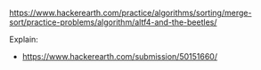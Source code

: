 https://www.hackerearth.com/practice/algorithms/sorting/merge-sort/practice-problems/algorithm/altf4-and-the-beetles/

Explain:

- https://www.hackerearth.com/submission/50151660/

